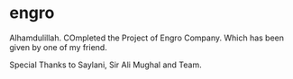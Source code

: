 # engro

Alhamdulillah.
COmpleted the Project of Engro Company. Which has been given by one of my friend.

Special Thanks to Saylani, Sir Ali Mughal and Team.
